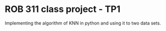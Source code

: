 # ROB 311 class project - TP1

Implementing the algorithm of KNN in python  and using it to two data sets.

